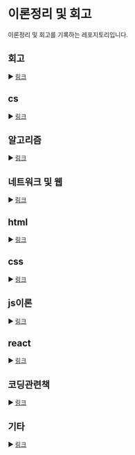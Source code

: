 # 이론정리 및 회고

이론정리 및 회고를 기록하는 레포지토리입니다.

## 회고

▶ [링크](https://github.com/kimyouknow/CS-JS-Algorithm/tree/main/_회고)

## cs

▶ [링크](https://github.com/kimyouknow/CS-JS-Algorithm/tree/main/cs)

## 알고리즘

▶ [링크](https://github.com/kimyouknow/CS-JS-Algorithm/tree/main/%EC%95%8C%EA%B3%A0%EB%A6%AC%EC%A6%98)

## 네트워크 및 웹

▶ [링크](https://github.com/kimyouknow/TIL/tree/main/네트워크%20및%20웹)

## html

▶ [링크](https://github.com/kimyouknow/TIL/tree/main/html)

## css

▶ [링크](https://github.com/kimyouknow/TIL/tree/main/css)

## js이론

▶ [링크](https://github.com/kimyouknow/CS-JS-Algorithm/tree/main/js)

## react

▶ [링크](https://github.com/kimyouknow/CS-JS-Algorithm/tree/main/react)

## 코딩관련책

▶ [링크](https://github.com/kimyouknow/CS-JS-Algorithm/tree/main/book)

## 기타

▶ [링크](https://github.com/kimyouknow/CS-JS-Algorithmy/tree/main/etc)
